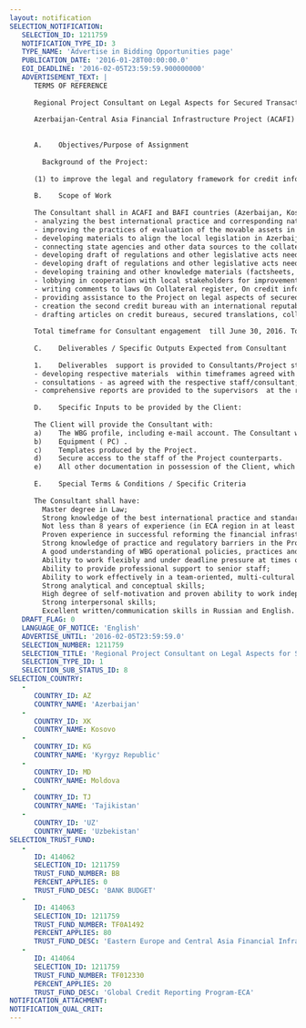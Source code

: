 ```yaml
---
layout: notification
SELECTION_NOTIFICATION: 
   SELECTION_ID: 1211759
   NOTIFICATION_TYPE_ID: 3
   TYPE_NAME: 'Advertise in Bidding Opportunities page'
   PUBLICATION_DATE: '2016-01-28T00:00:00.0'
   EOI_DEADLINE: '2016-02-05T23:59:59.900000000'
   ADVERTISEMENT_TEXT: |
      TERMS OF REFERENCE 
      
      Regional Project Consultant on Legal Aspects for Secured Transaction and Credit reporting Systems
      
      Azerbaijan-Central Asia Financial Infrastructure Project (ACAFI) & Balkan and Armenia Financial Infrastructure Project (BAFI)
      
      
      A.	Objectives/Purpose of Assignment 
      
      	Background of the Project:
      
      (1) to improve the legal and regulatory framework for credit information sharing that governs credit bureaus operations and assist in their implementation; (2) to build the capacity of financial intermediaries to improve credit underwriting policies and practices through in-depth advisory services to selected financial institutions; (3) to build capacity of credit bureaus to better serve financial intermediaries; (4) to enhance professional risk management certification for staff in financial intermediaries by developing and introducing formal risk management education and certification; (5) to improve the legal and regulatory framework in the field of secured transactions; (6) to raise awareness about the role of credit bureaus and professional risk certification through public education campaigns and outreach work.
      
      B.	Scope of Work 
      
      The Consultant shall in ACAFI and BAFI countries (Azerbaijan, Kosovo, Kyrgyzstan, Moldova, Tajikistan and Uzbekistan) guide, advice and supervise other Project Consultants and provide knowledge support to Project staff on ad-hoc basis regarding:  
      -	analyzing the best international practice and corresponding national practices (Azerbaijan, Kosovo, Kyrgyzstan, Moldova, Tajikistan and Uzbekistan) on secured transactions and credit reporting;
      -	improving the practices of evaluation of the movable assets in Azerbaijan, Kosovo, Kyrgyzstan, Moldova, Tajikistan and Uzbekistan accordingly to international practice and requirements of Movable assets based lending (MABL);
      -	developing materials to align the local legislation in Azerbaijan, Kosovo, Kyrgyzstan, Moldova, Tajikistan and Uzbekistan with the best international practice on secured transactions and credit reporting system, including but not limiting to: 1) on secured transactions  the functional approach, priorities of the secured creditors, seizing procedures; 2) on credit reporting  licensing private credit bureaus, supervision over credit bureaus, improvement of supervision over financial sector based on public credit registry data;
      -	connecting state agencies and other data sources to the collateral registry and the private credit bureaus, collection the necessary data and processing it in order to develop the state-of-the-art entities;
      -	developing draft of regulations and other legislative acts needed to implement MABL in Project countries (Azerbaijan, Kosovo, Kyrgyzstan, Moldova, Tajikistan and Uzbekistan);
      -	developing draft of regulations and other legislative acts needed to implement financial products based on credit reports and other value added services of the private credit bureaus in Project countries (Azerbaijan, Kosovo, Kyrgyzstan, Moldova, Tajikistan and Uzbekistan);
      -	developing training and other knowledge materials (factsheets, guides etc.) on usage of private credit bureaus products in the banks, microfinance institutions and other financial entities in Azerbaijan, Kosovo, Kyrgyzstan, Moldova, Tajikistan and Uzbekistan
      -	lobbying in cooperation with local stakeholders for improvement in the legislation and regulations related to credit reporting and secured transactions, and further monitor legislation and regulations of financial markets infrastructure to prevent any adverse legislative changes;
      -	writing comments to laws On Collateral register, On credit information sharing and other laws and regulations and instructions, developed with support of the Project;
      -	providing assistance to the Project on legal aspects of secured transactions and credit reporting issues, including writing respective articles, reference data and provision of respective consultations;
      -	creation the second credit bureau with an international reputable credit bureau partner in Project countries (Azerbaijan, Kosovo, Kyrgyzstan, Moldova, Tajikistan and Uzbekistan);
      -	drafting articles on credit bureaus, secured translations, collateral registry, evaluation activity and financial literacy.
      
      Total timeframe for Consultant engagement  till June 30, 2016. Total number of payable days  not more than 150.
      
      C.	Deliverables / Specific Outputs Expected from Consultant
      
      1.	Deliverables  support is provided to Consultants/Project staff on:
      -	developing respective materials  within timeframes agreed with the respective staff/consultant;
      -	consultations - as agreed with the respective staff/consultant;
      -	comprehensive reports are provided to the supervisors  at the request of respective supervisor but at least once in a month.
      
      D.	Specific Inputs to be provided by the Client:  
        
      The Client will provide the Consultant with:
      a)	The WBG profile, including e-mail account. The Consultant will have an access to WBG internal website. 
      b)	Equipment ( PC) .
      c)	Templates produced by the Project.
      d)	Secure access to the staff of the Project counterparts.
      e)	All other documentation in possession of the Client, which may be necessary to perform tasks described in the section B, unless a document is protected by confidentiality status or intellectual property rights.
      
      E.	Special Terms & Conditions / Specific Criteria
      
      The Consultant shall have:
      	Master degree in Law;
      	Strong knowledge of the best international practice and standards of modern financial infrastructure (secured transactions and credit bureaus);
      	Not less than 8 years of experience (in ECA region in at least in one of the Project countries) in banking and financial infrastructure;
      	Proven experience in successful reforming the financial infrastructure matters in at least in one of the Project countries (not less than 5 years);
      	Strong knowledge of practice and regulatory barriers in the Project countries regarding secured transaction system and credit reporting;
      	A good understanding of WBG operational policies, practices and procedures will be an advantage;
      	Ability to work flexibly and under deadline pressure at times on a range of assignments, and adjust to and prioritize a variety of complex evolving tasks;
      	Ability to provide professional support to senior staff;
      	Ability to work effectively in a team-oriented, multi-cultural environment;
      	Strong analytical and conceptual skills;
      	High degree of self-motivation and proven ability to work independently under limited supervision. Ability to multitask and work effectively in multidisciplinary teams
      	Strong interpersonal skills; 
      	Excellent written/communication skills in Russian and English.
   DRAFT_FLAG: 0
   LANGUAGE_OF_NOTICE: 'English'
   ADVERTISE_UNTIL: '2016-02-05T23:59:59.0'
   SELECTION_NUMBER: 1211759
   SELECTION_TITLE: 'Regional Project Consultant on Legal Aspects for Secured Transaction and Credit Reporting Systems'
   SELECTION_TYPE_ID: 1
   SELECTION_SUB_STATUS_ID: 8
SELECTION_COUNTRY: 
   - 
      COUNTRY_ID: AZ
      COUNTRY_NAME: 'Azerbaijan'
   - 
      COUNTRY_ID: XK
      COUNTRY_NAME: Kosovo
   - 
      COUNTRY_ID: KG
      COUNTRY_NAME: 'Kyrgyz Republic'
   - 
      COUNTRY_ID: MD
      COUNTRY_NAME: Moldova
   - 
      COUNTRY_ID: TJ
      COUNTRY_NAME: 'Tajikistan'
   - 
      COUNTRY_ID: 'UZ'
      COUNTRY_NAME: 'Uzbekistan'
SELECTION_TRUST_FUND: 
   - 
      ID: 414062
      SELECTION_ID: 1211759
      TRUST_FUND_NUMBER: BB
      PERCENT_APPLIES: 0
      TRUST_FUND_DESC: 'BANK BUDGET'
   - 
      ID: 414063
      SELECTION_ID: 1211759
      TRUST_FUND_NUMBER: TF0A1492
      PERCENT_APPLIES: 80
      TRUST_FUND_DESC: 'Eastern Europe and Central Asia Financial Infrastructure'
   - 
      ID: 414064
      SELECTION_ID: 1211759
      TRUST_FUND_NUMBER: TF012330
      PERCENT_APPLIES: 20
      TRUST_FUND_DESC: 'Global Credit Reporting Program-ECA'
NOTIFICATION_ATTACHMENT: 
NOTIFICATION_QUAL_CRIT: 
---
```

